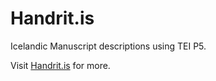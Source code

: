 # Handrit.is
Icelandic Manuscript descriptions using TEI P5.
 
Visit [Handrit.is](https://handrit.is) for more.    
